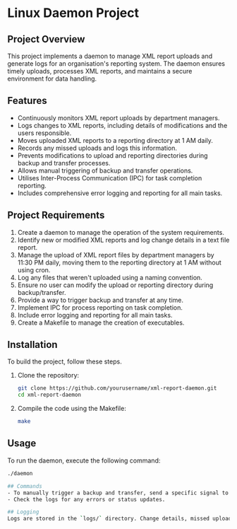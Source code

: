 # Linux Daemon Project
## Project Overview
This project implements a daemon to manage XML report uploads and generate logs for an organisation's reporting system. The daemon ensures timely uploads, processes XML reports, and maintains a secure environment for data handling.

## Features
- Continuously monitors XML report uploads by department managers.
- Logs changes to XML reports, including details of modifications and the users responsible.
- Moves uploaded XML reports to a reporting directory at 1 AM daily.
- Records any missed uploads and logs this information.
- Prevents modifications to upload and reporting directories during backup and transfer processes.
- Allows manual triggering of backup and transfer operations.
- Utilises Inter-Process Communication (IPC) for task completion reporting.
- Includes comprehensive error logging and reporting for all main tasks.

## Project Requirements
1. Create a daemon to manage the operation of the system requirements.
2. Identify new or modified XML reports and log change details in a text file report.
3. Manage the upload of XML report files by department managers by 11:30 PM daily, moving them to the reporting directory at 1 AM without using cron.
4. Log any files that weren't uploaded using a naming convention.
5. Ensure no user can modify the upload or reporting directory during backup/transfer.
6. Provide a way to trigger backup and transfer at any time.
7. Implement IPC for process reporting on task completion.
8. Include error logging and reporting for all main tasks.
9. Create a Makefile to manage the creation of executables.

## Installation
To build the project, follow these steps.
1. Clone the repository:
   ```bash
   git clone https://github.com/yourusername/xml-report-daemon.git
   cd xml-report-daemon
3. Compile the code using the Makefile:
   ```bash
   make

## Usage
To run the daemon, execute the following command:
```bash
./daemon

## Commands
- To manually trigger a backup and transfer, send a specific signal to the daemon (e.g., `SIGUSR1`).
- Check the logs for any errors or status updates.

## Logging
Logs are stored in the `logs/` directory. Change details, missed uploads, and errors are recorded in separate log files for easy monitoring.
